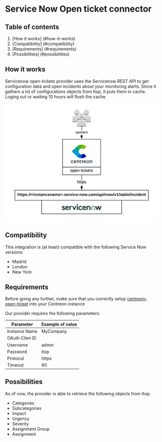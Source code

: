 # Service Now Open ticket connector

## Table of contents
1. [How it works] (#how-it-works)
2. [Compatibility] (#compatibility)
3. [Requirements] (#requirements)
4. [Possibilities] (#possibilities)

## How it works <a name="how-it-works"></a>
Servicenow open-tickets provider uses the Servicenow REST API to get configuration data and open incidents about your monitoring alerts.
Since it gathers a lot of configurations objects from Itop, it puts them in cache. Loging out or waiting 10 hours will flush the cache.

![architecture](img/ot-service-now-architecture.png)

## Compatibility <a name="compatibility"></a>
This integration is (at least) compatible with the following Service Now versions:

- Madrid
- London
- New York

## Requirements
Before going any further, make sure that you correctly setup [centreon-open-ticket](https://documentation.centreon.com/docs/centreon-open-tickets/en/latest/installation/index.html)
into your Centreon instance

Our provider requires the following parameters:

| Parameter | Example of value |
| --------- | ---------------- |
| Instance Name | MyCompany |
| OAuth Clien ID |  |
| Username | admin |
| Password | itop |
| Protocol | https |
| Timeout | 60 |

## Possibilities <a name="possibilities"></a>
As of now, the provider is able to retrieve the following objects from Itop:

- Categories
- Subcategories
- Impact
- Urgency
- Severity
- Assignment Group
- Assignment
